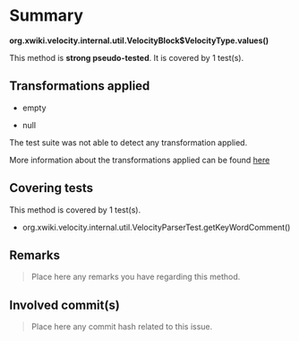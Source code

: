 # Summary
**org.xwiki.velocity.internal.util.VelocityBlock$VelocityType.values()**

This method is **strong pseudo-tested**.
It is covered by 1 test(s). 


## Transformations applied

- empty

- null


The test suite was not able to detect any transformation applied.

More information about the transformations applied can be found [here](https://github.com/STAMP-project/pitest-descartes)

## Covering tests
This method is covered by 1 test(s).
* org.xwiki.velocity.internal.util.VelocityParserTest.getKeyWordComment()


## Remarks
> Place here any remarks you have regarding this method.

## Involved commit(s)

> Place here any commit hash related to this issue.
